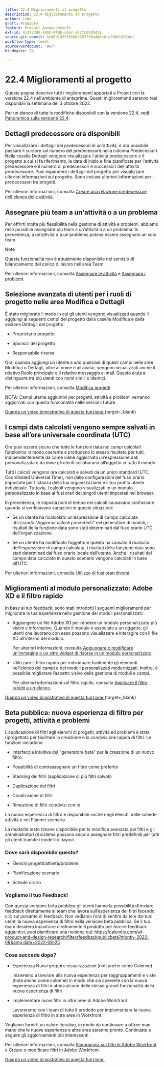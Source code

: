 ```yaml
---
title: 22.4 Miglioramenti al progetto
description: 22.4 Miglioramenti al progetto
author: Luke
draft: Probably
feature: Product Announcements
exl-id: 41372dd8-5002-4f8b-a5ac-a577c8b05d11
source-git-commit: 6cd6b1433fb56b92872f0ad80bb1a700fc0854cc
workflow-type: tm+mt
source-wordcount: '967'
ht-degree: 2%

---
```


# 22.4 Miglioramenti al progetto

Questa pagina descrive tutti i miglioramenti apportati a Project con la versione 22.4 nell’ambiente di anteprima. Questi miglioramenti saranno resi disponibili la settimana del 3 ottobre 2022.

Per un elenco di tutte le modifiche disponibili con la versione 22.4, vedi [Panoramica sulla versione 22.4](/help/quicksilver/product-announcements/product-releases/22.4-release-activity/22-4-release-overview.md).

## Dettagli predecessore ora disponibili

Per visualizzare i dettagli dei predecessori di un&#39;attività, è ora possibile passare il cursore sul numero del predecessore nella colonna Predecessori. Nella casella Dettagli vengono visualizzate l&#39;attività predecessore e il progetto a cui si fa riferimento, le date di inizio e fine pianificate per l&#39;attività predecessore e il numero di predecessori e successori dell&#39;attività predecessore. Puoi espandere i dettagli del progetto per visualizzare ulteriori informazioni sul progetto. Sono incluse ulteriori informazioni per i predecessori tra progetti.

Per ulteriori informazioni, consulta [Creare una relazione predecessore nell&#39;elenco delle attività](/help/quicksilver/manage-work/tasks/use-prdcssrs/create-predecessors-on-task-list.md).

## Assegnare più team a un&#39;attività o a un problema

Per offrirti molta più flessibilità nella gestione di attività e problemi, abbiamo reso possibile assegnare più team a un’attività o a un problema. In precedenza, a un’attività o a un problema poteva essere assegnato un solo team.

>[!NOTE]
>
>Questa funzionalità non è attualmente disponibile nel servizio di bilanciamento del carico di lavoro nell’area Team.

Per ulteriori informazioni, consulta [Assegnare le attività](/help/quicksilver/manage-work/tasks/assign-tasks/assign-tasks.md) e [Assegnare i problemi](/help/quicksilver/manage-work/issues/manage-issues/assign-issues.md).

## Selezione avanzata di utenti per i ruoli di progetto nelle aree Modifica e Dettagli

È stato migliorato il modo in cui gli utenti vengono visualizzati quando li aggiungi ai seguenti campi del progetto dalla casella Modifica e dalla sezione Dettagli del progetto:

* Proprietario progetto

* Sponsor del progetto

* Responsabile risorse

Ora, quando aggiungi un utente a uno qualsiasi di questi campi nelle aree Modifica o Dettagli, oltre al nome e all’avatar, vengono visualizzati anche il relativo Ruolo principale e il relativo messaggio e-mail. Questo aiuta a distinguere tra più utenti con nomi simili o identici.

Per ulteriori informazioni, consulta [Modifica progetti](/help/quicksilver/manage-work/projects/manage-projects/edit-projects.md).

NOTA: Campi utente aggiuntivi per progetti, attività e problemi verranno aggiornati con questa funzionalità nelle versioni future.

[Guarda un video dimostrativo di questa funzione.](https://video.tv.adobe.com/v/3412390/){target=_blank}

## I campi data calcolati vengono sempre salvati in base all’ora universale coordinata (UTC)

Ora puoi essere sicuro che tutte le funzioni data nei campi calcolati funzionino in modo coerente e producano lo stesso risultato per tutti, indipendentemente da come viene aggiornata un’espressione dati personalizzata o da dove gli utenti collaborano all’oggetto in tutto il mondo.

Tutti i calcoli vengono ora calcolati e salvati da un unico standard (UTC, Coordinated Universal Time), non dalle configurazioni del fuso orario impostate per l&#39;istanza della tua organizzazione e il tuo profilo utente individuale. Tuttavia, i calcoli vengono visualizzati in un modulo personalizzato in base ai fusi orari dei singoli utenti impostati nel browser.

In precedenza, le impostazioni di tempo nei calcoli causavano confusione quando si verificavano variazioni in queste situazioni:

* Se un utente ha ricalcolato un&#39;espressione di campo calcolata utilizzando &quot;Aggiorna calcoli precedenti&quot; nel generatore di moduli, i risultati della funzione data sono stati determinati dal fuso orario UTC dell&#39;organizzazione.

* Se un utente ha modificato l’oggetto e questo ha causato il ricalcolo dell’espressione di campo calcolata, i risultati della funzione data sono stati determinati dal fuso orario locale dell’utente. Anche i risultati del campo data calcolato in questo scenario vengono calcolati in base all’UTC.

Per ulteriori informazioni, consulta [Utilizzo di fusi orari diversi](/help/quicksilver/workfront-basics/tips-tricks-and-troubleshooting/working-across-timezones.md).

## Miglioramenti al modulo personalizzato: Adobe XD e il filtro rapido

In base al tuo feedback, sono stati introdotti i seguenti miglioramenti per migliorare la tua esperienza nella gestione dei moduli personalizzati:

* Aggiungere un file Adobe XD per rendere un modulo personalizzato più visivo e informativo. Quando il modulo è associato a un oggetto, gli utenti che lavorano con esso possono visualizzare e interagire con il file XD all’interno del modulo.

   Per ulteriori informazioni, consulta [Aggiungere o modificare un’immagine o un altro widget di risorse in un modulo personalizzato](/help/quicksilver/administration-and-setup/customize-workfront/create-manage-custom-forms/add-widget-or-edit-its-properties-in-a-custom-form.md).

* Utilizzare il filtro rapido per individuare facilmente gli elementi nell’elenco dei campi e dei moduli personalizzati modernizzati. Inoltre, è possibile migliorare l’aspetto visivo della gestione di moduli e campi.

   Per ulteriori informazioni sul filtro rapido, consulta [Applicare il filtro rapido a un elenco](/help/quicksilver/workfront-basics/navigate-workfront/use-lists/apply-quick-filter-list.md).

[Guarda un video dimostrativo di questa funzione.](https://video.tv.adobe.com/v/3412469/){target=_blank}

## Beta pubblica: nuova esperienza di filtro per progetti, attività e problemi

L’applicazione di filtri agli elenchi di progetti, attività ed problemi è stata riprogettata per facilitare la creazione e la condivisione rapida di filtri. Le funzioni includono:

* Interfaccia intuitiva del &quot;generatore beta&quot; per la creazione di un nuovo filtro

* Possibilità di contrassegnare un filtro come preferito

* Stacking dei filtri (applicazione di più filtri salvati)

* Duplicazione dei filtri

* Condivisione di filtri

* Rimozione di filtri condivisi con te


La nuova esperienza di filtro è disponibile anche negli elenchi delle schede attività e nel Planner scenario.

La modalità testo rimane disponibile per la modifica avanzata dei filtri e gli amministratori di sistema possono ancora assegnare filtri predefiniti per tutti gli utenti tramite i modelli di layout.

### Dove sarà disponibile questo?

* Elenchi progetti/attività/problemi

* Pianificazione scenario

* Schede orario


### Vogliamo il tuo Feedback!

Con questa versione beta pubblica gli utenti hanno la possibilità di inviare feedback direttamente al team che lavora sull’esperienza dei filtri facendo clic sul pulsante di feedback. Non vediamo l’ora di sentire da te e dai tuoi utenti la nuova esperienza di filtro nella versione beta pubblica. Se il tuo team desidera incontrare direttamente il prodotto per fornire feedback aggiuntivi, puoi pianificare una riunione qui: https://calendly.com/wf-product-and-design-research/filtersfeedbackpublicbeta?month=2022-08&amp;date=2022-08-25

### Cosa succede dopo?

* Esperienza Nuovi gruppi e visualizzazioni (noti anche come Colonne)

   Inizieremo a lavorare alla nuova esperienza per raggruppamenti e viste (nota anche come colonne) in modo che sia coerente con la nuova esperienza di filtri e abbia alcune delle stesse grandi funzionalità della nuova esperienza di filtri.

* Implementare nuovi filtri in altre aree di Adobe Workfront

   Lavoreremo con i team di tutto il prodotto per implementare la nuova esperienza di filtro in altre aree in Workfront.


Vogliamo fornirti un valore iterativo, in modo da continuare a offrire man mano che le nuove esperienze e altre aree saranno pronte. Continuate a seguire gli aggiornamenti più interessanti.

Per ulteriori informazioni, consulta [Panoramica sui filtri in Adobe Workfront](/help/quicksilver/reports-and-dashboards/reports/reporting-elements/filters-overview.md) e [Creare o modificare filtri in Adobe Workfront](/help/quicksilver/reports-and-dashboards/reports/reporting-elements/create-filters.md).

[Guarda un video dimostrativo di questa funzione.](https://video.tv.adobe.com/v/3412391/)
